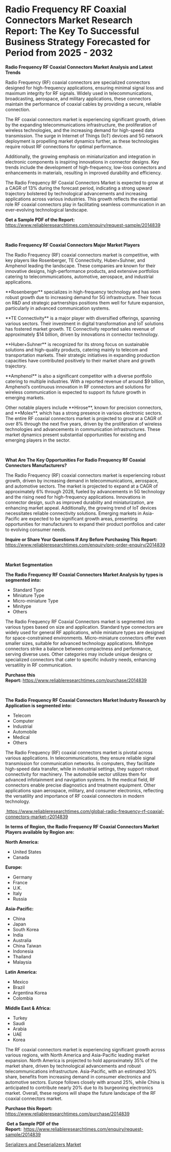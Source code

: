 <p><h1>Radio Frequency RF Coaxial Connectors Market Research Report: The Key To Successful Business Strategy Forecasted for Period from 2025 - 2032</h1></p><p><strong>Radio Frequency RF Coaxial Connectors Market Analysis and Latest Trends</strong></p>
<p><p>Radio Frequency (RF) coaxial connectors are specialized connectors designed for high-frequency applications, ensuring minimal signal loss and maximum integrity for RF signals. Widely used in telecommunications, broadcasting, aerospace, and military applications, these connectors maintain the performance of coaxial cables by providing a secure, reliable connection.</p><p>The RF coaxial connectors market is experiencing significant growth, driven by the expanding telecommunications infrastructure, the proliferation of wireless technologies, and the increasing demand for high-speed data transmission. The surge in Internet of Things (IoT) devices and 5G network deployment is propelling market dynamics further, as these technologies require robust RF connections for optimal performance.</p><p>Additionally, the growing emphasis on miniaturization and integration in electronic components is inspiring innovations in connector designs. Key trends include the development of high-frequency, low-loss connectors and enhancements in materials, resulting in improved durability and efficiency.</p><p>The Radio Frequency RF Coaxial Connectors Market is expected to grow at a CAGR of 13% during the forecast period, indicating a strong upward trajectory bolstered by technological advancements and increasing applications across various industries. This growth reflects the essential role RF coaxial connectors play in facilitating seamless communication in an ever-evolving technological landscape.</p></p>
<p><strong>Get a Sample PDF of the Report:&nbsp;</strong> <a href="https://www.reliableresearchtimes.com/enquiry/request-sample/2014839?utm_campaign=3207&utm_medium=2&utm_source=Github&utm_content=ia&utm_term=29032025&utm_id=radio-frequency-rf-coaxial-connectors">https://www.reliableresearchtimes.com/enquiry/request-sample/2014839</a></p>
<p>&nbsp;</p>
<p><strong>Radio Frequency RF Coaxial Connectors Major Market Players</strong></p>
<p><p>The Radio Frequency (RF) coaxial connectors market is competitive, with key players like Rosenberger, TE Connectivity, Huber+Suhner, and Amphenol leading the landscape. These companies are known for their innovative designs, high-performance products, and extensive portfolios catering to telecommunications, automotive, aerospace, and industrial applications.</p><p>**Rosenberger** specializes in high-frequency technology and has seen robust growth due to increasing demand for 5G infrastructure. Their focus on R&D and strategic partnerships positions them well for future expansion, particularly in advanced communication systems.</p><p>**TE Connectivity** is a major player with diversified offerings, spanning various sectors. Their investment in digital transformation and IoT solutions has fostered market growth. TE Connectivity reported sales revenue of approximately $14 billion, driven by innovations in connector technology.</p><p>**Huber+Suhner** is recognized for its strong focus on sustainable solutions and high-quality products, catering mainly to telecom and transportation markets. Their strategic initiatives in expanding production capacities have contributed positively to their market share and growth trajectory.</p><p>**Amphenol** is also a significant competitor with a diverse portfolio catering to multiple industries. With a reported revenue of around $9 billion, Amphenol’s continuous innovation in RF connectors and solutions for wireless communication is expected to support its future growth in emerging markets.</p><p>Other notable players include **Hirose**, known for precision connectors, and **Molex**, which has a strong presence in various electronic sectors. The entire RF coaxial connectors market is projected to grow at a CAGR of over 8% through the next five years, driven by the proliferation of wireless technologies and advancements in communication infrastructures. These market dynamics present substantial opportunities for existing and emerging players in the sector.</p></p>
<p>&nbsp;</p>
<p><strong>What Are The Key Opportunities For Radio Frequency RF Coaxial Connectors Manufacturers?</strong></p>
<p><p>The Radio Frequency (RF) coaxial connectors market is experiencing robust growth, driven by increasing demand in telecommunications, aerospace, and automotive sectors. The market is projected to expand at a CAGR of approximately 6% through 2028, fueled by advancements in 5G technology and the rising need for high-frequency applications. Innovations in connector design, such as improved durability and miniaturization, are enhancing market appeal. Additionally, the growing trend of IoT devices necessitates reliable connectivity solutions. Emerging markets in Asia-Pacific are expected to be significant growth areas, presenting opportunities for manufacturers to expand their product portfolios and cater to evolving consumer needs.</p></p>
<p><strong>Inquire or Share Your Questions If Any Before Purchasing This Report:</strong> <a href="https://www.reliableresearchtimes.com/enquiry/pre-order-enquiry/2014839?utm_campaign=3207&utm_medium=2&utm_source=Github&utm_content=ia&utm_term=29032025&utm_id=radio-frequency-rf-coaxial-connectors">https://www.reliableresearchtimes.com/enquiry/pre-order-enquiry/2014839</a></p>
<p>&nbsp;</p>
<p><strong>Market Segmentation</strong></p>
<p><strong>The Radio Frequency RF Coaxial Connectors Market Analysis by types is segmented into:</strong></p>
<p><ul><li>Standard Type</li><li>Miniature Type</li><li>Micro-miniature Type</li><li>Minitype</li><li>Others</li></ul></p>
<p><p>The Radio Frequency RF Coaxial Connectors market is segmented into various types based on size and application. Standard type connectors are widely used for general RF applications, while miniature types are designed for space-constrained environments. Micro-miniature connectors offer even smaller sizes, suitable for advanced technology applications. Minitype connectors strike a balance between compactness and performance, serving diverse uses. Other categories may include unique designs or specialized connectors that cater to specific industry needs, enhancing versatility in RF communication.</p></p>
<p><strong>Purchase this Report:&nbsp;</strong><a href="https://www.reliableresearchtimes.com/purchase/2014839?utm_campaign=3207&utm_medium=2&utm_source=Github&utm_content=ia&utm_term=29032025&utm_id=radio-frequency-rf-coaxial-connectors">https://www.reliableresearchtimes.com/purchase/2014839</a></p>
<p>&nbsp;</p>
<p><strong>The Radio Frequency RF Coaxial Connectors Market Industry Research by Application is segmented into:</strong></p>
<p><ul><li>Telecom</li><li>Computer</li><li>Industrial</li><li>Automobile</li><li>Medical</li><li>Others</li></ul></p>
<p><p>The Radio Frequency (RF) coaxial connectors market is pivotal across various applications. In telecommunications, they ensure reliable signal transmission for communication networks. In computers, they facilitate high-speed data transfer, while in industrial settings, they support robust connectivity for machinery. The automobile sector utilizes them for advanced infotainment and navigation systems. In the medical field, RF connectors enable precise diagnostics and treatment equipment. Other applications span aerospace, military, and consumer electronics, reflecting the versatility and importance of RF coaxial connectors in modern technology.</p></p>
<p><a href="https://www.reliableresearchtimes.com/global-radio-frequency-rf-coaxial-connectors-market-r2014839?utm_campaign=3207&utm_medium=2&utm_source=Github&utm_content=ia&utm_term=29032025&utm_id=radio-frequency-rf-coaxial-connectors">&nbsp;https://www.reliableresearchtimes.com/global-radio-frequency-rf-coaxial-connectors-market-r2014839</a></p>
<p><strong>In terms of Region, the Radio Frequency RF Coaxial Connectors Market Players available by Region are:</strong></p>
<p>
    <p> <strong> North America: </strong>
        <ul>
            <li>United States</li>
            <li>Canada</li>
        </ul>
        </p> 
    <p> <strong> Europe: </strong>
        <ul>
            <li>Germany</li>
            <li>France</li>
            <li>U.K.</li>
            <li>Italy</li>
            <li>Russia</li>
        </ul>
        </p> 
    <p> <strong> Asia-Pacific: </strong>
        <ul>
            <li>China</li>
            <li>Japan</li>
            <li>South Korea</li>
            <li>India</li>
            <li>Australia</li>
            <li>China Taiwan</li>
            <li>Indonesia</li>
            <li>Thailand</li>
            <li>Malaysia</li>
        </ul>
        </p> 
    <p> <strong> Latin America: </strong>
        <ul>
            <li>Mexico</li>
            <li>Brazil</li>
            <li>Argentina Korea</li>
            <li>Colombia</li>
        </ul>
        </p> 
    <p> <strong> Middle East & Africa: </strong>
        <ul>
            <li>Turkey</li>
            <li>Saudi</li>
            <li>Arabia</li>
            <li>UAE</li>
            <li>Korea</li>
        </ul>
    </p>
    </p>
<p><p>The RF coaxial connectors market is experiencing significant growth across various regions, with North America and Asia-Pacific leading market expansion. North America is projected to hold approximately 35% of the market share, driven by technological advancements and robust telecommunications infrastructure. Asia-Pacific, with an estimated 30% share, benefits from increasing demand in consumer electronics and automotive sectors. Europe follows closely with around 25%, while China is anticipated to contribute nearly 20% due to its burgeoning electronics market. Overall, these regions will shape the future landscape of the RF coaxial connectors market.</p></p>
<p><strong>Purchase this Report: </strong><a href="https://www.reliableresearchtimes.com/purchase/2014839?utm_campaign=3207&utm_medium=2&utm_source=Github&utm_content=ia&utm_term=29032025&utm_id=radio-frequency-rf-coaxial-connectors">https://www.reliableresearchtimes.com/purchase/2014839</a></p>
<p>&nbsp;<strong>Get a Sample PDF of the Report:&nbsp;&nbsp;</strong><a href="https://www.reliableresearchtimes.com/enquiry/request-sample/2014839?utm_campaign=3207&utm_medium=2&utm_source=Github&utm_content=ia&utm_term=29032025&utm_id=radio-frequency-rf-coaxial-connectors">https://www.reliableresearchtimes.com/enquiry/request-sample/2014839</a></p>
<p><strong></strong></p>
<p><p><a href="https://github.com/sirayedantte/Market-Research-Report-List-1/blob/main/serializers-and-deserializers-market.md?utm_campaign=3207&utm_medium=2&utm_source=Github&utm_content=ia&utm_term=29032025&utm_id=radio-frequency-rf-coaxial-connectors">Serializers and Deserializers Market</a></p></p>